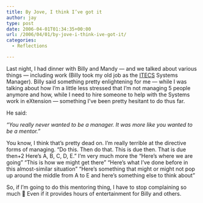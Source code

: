 ```yaml
---
title: By Jove, I think I’ve got it
author: jay
type: post
date: 2006-04-01T01:34:35+00:00
url: /2006/04/01/by-jove-i-think-ive-got-it/
categories:
  - Reflections

---
```

Last night, I had dinner with Billy and Mandy — and we talked about various things — including work (Billy took my old job as the [ITECS][1] Systems Manager). Billy said something pretty enlightening for me — while I was talking about how I’m a little less stressed that I’m not managing 5 people anymore and how, while I need to hire someone to help with the Systems work in eXtension — something I’ve been pretty hesitant to do thus far.

He said:

_“You really never wanted to be a manager. It was more like you wanted to be a mentor.”_

You know, I think that’s pretty dead on. I’m really terrible at the directive forms of managing. “Do this. Then do that. This is due then. That is due then+2 Here’s A, B, C, D, E.” I’m very much more the “Here’s where we are going” “This is how we might get there” “Here’s what I’ve done before in this almost-similar situation” “Here’s something that might or might not pop up around the middle from A to E and here’s something else to think about”

So, if I’m going to do this mentoring thing, I have to stop complaining so much 🙂 Even if it provides hours of entertainment for Billy and others.

 [1]: http://www.itecs.ncsu.edu